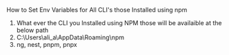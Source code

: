 How to Set Env Variables for All CLI's those Installed using npm
1. What ever the CLI you Installed using NPM those will be availaible at the below path
2. C:\Users\ali_a\AppData\Roaming\npm
3. ng, nest, pnpm, pnpx
